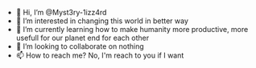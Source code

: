 - 👋 Hi, I’m @Myst3ry-1izz4rd
- 👀 I’m interested in changing this world in better way
- 🌱 I’m currently learning how to make humanity more productive, more usefull for our planet end for each other
- 💞️ I’m looking to collaborate on nothing
- 📫 How to reach me? No, I'm reach to you if I want

<!---
Myst3ry-1izz4rd/Myst3ry-1izz4rd is a ✨ special ✨ repository because its `README.md` (this file) appears on your GitHub profile.
You can click the Preview link to take a look at your changes.
--->
